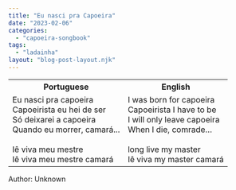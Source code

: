 ```yaml
---
title: "Eu nasci pra Capoeira"
date: "2023-02-06"
categories: 
  - "capoeira-songbook"
tags: 
  - "ladainha"
layout: "blog-post-layout.njk"
---
```


<table class="capoeira-table">
    <tr class="header-row">
        <th>Portuguese</th>
        <th>English</th>
    </tr>
    <tr>
        <td>Eu nasci pra capoeira<br>Capoeirista eu hei de ser<br>Só deixarei a capoeira<br>Quando eu morrer, camará...<br><br>Iê viva meu mestre<br>Iê viva meu mestre camará</td>
        <td>I was born for capoeira<br>Capoeirista I have to be<br>I will only leave capoeira<br>When I die, comrade…<br><br>long live my master<br>Iê viva my master camará</td>
    </tr>
</table>

<figcaption>
Author: Unknown
</figcaption>